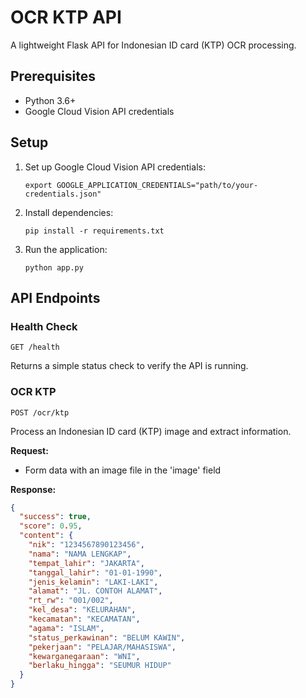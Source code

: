 # OCR KTP API

A lightweight Flask API for Indonesian ID card (KTP) OCR processing.

## Prerequisites

- Python 3.6+
- Google Cloud Vision API credentials

## Setup

1. Set up Google Cloud Vision API credentials:
   ```
   export GOOGLE_APPLICATION_CREDENTIALS="path/to/your-credentials.json"
   ```

2. Install dependencies:
   ```
   pip install -r requirements.txt
   ```

3. Run the application:
   ```
   python app.py
   ```

## API Endpoints

### Health Check

```
GET /health
```

Returns a simple status check to verify the API is running.

### OCR KTP

```
POST /ocr/ktp
```

Process an Indonesian ID card (KTP) image and extract information.

**Request:**
- Form data with an image file in the 'image' field

**Response:**
```json
{
  "success": true,
  "score": 0.95,
  "content": {
    "nik": "1234567890123456",
    "nama": "NAMA LENGKAP",
    "tempat_lahir": "JAKARTA",
    "tanggal_lahir": "01-01-1990",
    "jenis_kelamin": "LAKI-LAKI",
    "alamat": "JL. CONTOH ALAMAT",
    "rt_rw": "001/002",
    "kel_desa": "KELURAHAN",
    "kecamatan": "KECAMATAN",
    "agama": "ISLAM",
    "status_perkawinan": "BELUM KAWIN",
    "pekerjaan": "PELAJAR/MAHASISWA",
    "kewarganegaraan": "WNI",
    "berlaku_hingga": "SEUMUR HIDUP"
  }
}
```
